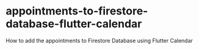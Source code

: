 # appointments-to-firestore-database-flutter-calendar
How to add the appointments to Firestore Database using Flutter Calendar
